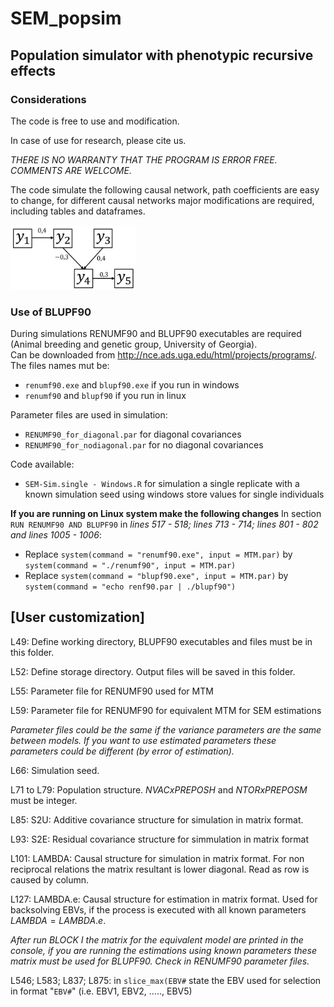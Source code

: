 # SEM_popsim

## Population simulator with phenotypic recursive effects

### Considerations

The code is free to use and modification.

In case of use for research, please cite us.

*THERE IS NO WARRANTY THAT THE PROGRAM IS ERROR FREE. COMMENTS ARE WELCOME.*

The code simulate the following causal network, path coefficients are easy to change, for different causal networks major modifications are required, including tables and dataframes.

<img src='images/network.jpg' width='200'>

### Use of BLUPF90
During simulations RENUMF90 and BLUPF90 executables are required (Animal breeding and genetic group, University of Georgia).   
Can be downloaded from http://nce.ads.uga.edu/html/projects/programs/.  
The files names mut be:
- `renumf90.exe` and `blupf90.exe` if you run in windows
- `renumf90` and `blupf90` if you run in linux
  
Parameter files are used in simulation:  
- `RENUMF90_for_diagonal.par` for diagonal covariances  
- `RENUMF90_for_nodiagonal.par` for no diagonal covariances
  
Code available:  
- `SEM-Sim.single - Windows.R` for simulation a single replicate with a known simulation seed using windows store values for single individuals

**If you are running on Linux system make the following changes**
In section `RUN RENUMF90 AND BLUPF90` in *lines 517 - 518; lines 713 - 714; lines 801 - 802 and lines 1005 - 1006*:    
- Replace `system(command = "renumf90.exe", input = MTM.par)` by `system(command = "./renumf90", input = MTM.par)` 
- Replace `system(command = "blupf90.exe", input = MTM.par)` by `system(command = "echo renf90.par | ./blupf90")`

## [User customization]

L49: Define working directory, BLUPF90 executables and files must be in this folder.

L52: Define storage directory. Output files will be saved in this folder.

L55: Parameter file for RENUMF90 used for MTM

L59: Parameter file for RENUMF90 for equivalent MTM for SEM estimations

*Parameter files could be the same if the variance parameters are the same between models. If you want to use estimated parameters these parameters could be different (by error of estimation).*

L66: Simulation seed.

L71 to L79: Population structure. $NVACxPREPOSH$ and $NTORxPREPOSM$ must be integer.

L85: S2U: Additive covariance structure for simulation in matrix format.

L93: S2E: Residual covariance structure for simmulation in matrix format

L101: LAMBDA: Causal structure for simulation in matrix format. For non reciprocal relations the matrix resultant is lower diagonal. Read as row is caused by column.

L127: LAMBDA.e: Causal structure for estimation in matrix format. Used for backsolving EBVs, if the process is executed with all known parameters $LAMBDA=LAMBDA.e$.

*After run BLOCK I the matrix for the equivalent model are printed in the console, if you are running the estimations using known parameters these matrix must be used for BLUPF90. Check in RENUMF90 parameter files.*

L546; L583; L837; L875: in `slice_max(EBV#` state the EBV used for selection in format "`EBV#`" (i.e. EBV1, EBV2, ....., EBV5)
